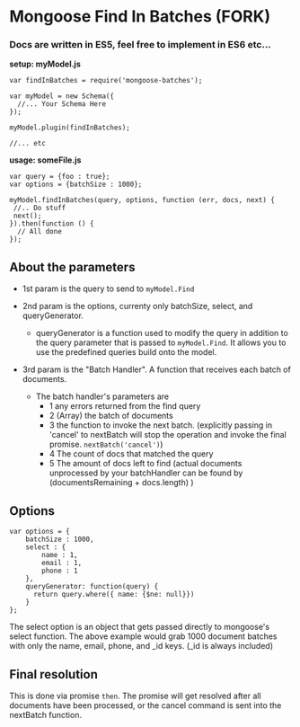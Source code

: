 # Mongoose Find In Batches (FORK)


### Docs are written in ES5, feel free to implement in ES6 etc...

 **setup: myModel.js**

```
var findInBatches = require('mongoose-batches');

var myModel = new Schema({
  //... Your Schema Here
});

myModel.plugin(findInBatches);

//... etc
```

**usage: someFile.js**

```
var query = {foo : true};
var options = {batchSize : 1000};

myModel.findInBatches(query, options, function (err, docs, next) {
 //.. Do stuff
 next();
}).then(function () {
  // All done
});

```

## About the parameters
- 1st param is the query to send to `myModel.Find`

- 2nd param is the options, currenty only batchSize, select, and queryGenerator.
  - queryGenerator is a function used to modify the query in addition to the query parameter that is passed to `myModel.Find`. It allows you to use the predefined queries build onto the model.

- 3rd param is the "Batch Handler". A function that receives each batch of documents.
  - The batch handler's parameters are
     - 1 any errors returned from the find query
     - 2 (Array) the batch of documents
     - 3 the function to invoke the next batch. (explicitly passing in 'cancel' to nextBatch will stop the operation and invoke the final promise. `nextBatch('cancel')`)
     - 4 The count of docs that matched the query
     - 5 The amount of docs left to find (actual documents unprocessed by your batchHandler can be found by (documentsRemaining + docs.length) )

## Options
```
var options = {
    batchSize : 1000,
    select : {
        name : 1,
        email : 1,
        phone : 1
    },
    queryGenerator: function(query) {
      return query.where({ name: {$ne: null}})
    }
};
```
The select option is an object that gets passed directly to mongoose's select function. The above example would grab 1000 document batches with only the name, email, phone, and _id keys. (_id is always included)

## Final resolution
This is done via promise `then`. The promise will get resolved after all documents have been processed, or the cancel command is sent into the nextBatch function.


